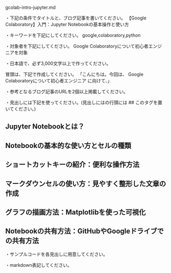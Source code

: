 gcolab-intro-jupyter.md

・下記の条件でタイトルと、ブログ記事を書いてください。
【Google Colaboratory】入門：Jupyter Notebookの基本操作と使い方

・キーワードを下記にしてください。
google,colaboratory,python

・対象者を下記にしてください。
  Google Colaboratoryについて初心者エンジニアを対象


・日本語で、必ず3,000文字以上で作ってください。

冒頭は、下記で作成してください。
「こんにちは。今回は、
Google Colaboratoryについて初心者エンジニア
に向けて、」

・参考となるブログ記事のURLを2個以上掲載してください。

・見出しには下記を使ってください。(見出しにはの行頭には ## このタグを置いてください。)
## Jupyter Notebookとは？
## Notebookの基本的な使い方とセルの種類
## ショートカットキーの紹介：便利な操作方法
## マークダウンセルの使い方：見やすく整形した文章の作成
## グラフの描画方法：Matplotlibを使った可視化
## Notebookの共有方法：GitHubやGoogleドライブでの共有方法

・サンプルコードを各見出しに用意してください。

・markdown表記してください。

